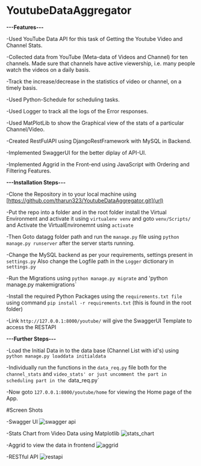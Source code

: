 # YoutubeDataAggregator
**---Features---**

-Used YouTube Data API for this task of Getting the Youtube Video and Channel Stats.

-Collected data from YouTube (Meta-data of Videos and Channel) for ten channels.
 Made sure that channels have active viewership, i.e. many people watch the videos on a daily basis.

-Track the increase/decrease in the statistics of video or channel, on a timely basis. 

-Used Python-Schedule for scheduling tasks.

-Used Logger to track all the logs of the Error responses.

-Used MatPlotLib to show the Graphical view of the stats of a particular Channel/Video.

-Created RestFulAPI using DjangoRestFramework with MySQL in Backend.

-Implemented SwaggerUI for the better diplay of API-UI.

-Implemented Aggrid in the Front-end using JavaScript with Ordering and Filtering Features.

**---Installation Steps---**

-Clone the Repository in to your local machine using [https://github.com/tharun323/YoutubeDataAggregator.git](url)

-Put the repo into a folder and in the root folder install the Virtual Environment and activate it using
  `virtualenv venv` and 
   goto `venv/Scripts/` and Activate the VirtualEnvironemnt using `activate`

-Then Goto datagg folder path and run the `manage.py` file using `python manage.py runserver` after the server starts running.

-Change the MySQL backend as per your requirements, settings present in `settings.py` Also change the Logfile path in the `Logger`     dictionary in `settings.py`

-Run the Migrations using `python manage.py migrate` and 'python manage.py makemigrations`

-Install the required Python Packages using the `requirements.txt file` using command `pip install -r requirements.txt`
   (this is found in the root folder)

-Link `http://127.0.0.1:8000/youtube/` will give the SwaggerUI Template to access the RESTAPI

**---Further Steps---**

-Load the Initial Data in to the data base (Channel List with id's) using  `python manage.py loaddata initialdata`

-Individually run the functions in the `data_req.py` file both for the `channel_stats` and `video_stats' or just uncomment the part in scheduling part in the `data_req.py` 

-Now goto `127.0.0.1:8000/youtube/home` for viewing the Home page of the App.

#Screen Shots

-Swagger UI
![swagger api](https://user-images.githubusercontent.com/37080957/53932931-27f96680-40c2-11e9-8722-ac01efb63e9e.png)

-Stats Chart from Video Data using Matplotlib
![stats_chart](https://user-images.githubusercontent.com/37080957/53932935-2af45700-40c2-11e9-9ae1-a0f48550dda5.png)

-Aggrid to view the data in frontend
![aggrid](https://user-images.githubusercontent.com/37080957/53932938-2d56b100-40c2-11e9-965f-9acbb9d2ae26.png)

-RESTful API
![restapi](https://user-images.githubusercontent.com/37080957/53932942-2f207480-40c2-11e9-90b6-8897780db147.png)





